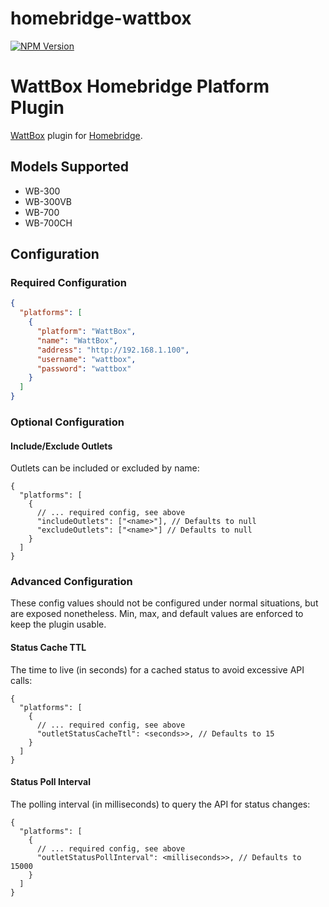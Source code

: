 # homebridge-wattbox

[![NPM Version](https://img.shields.io/npm/v/homebridge-wattbox.svg)](https://www.npmjs.com/package/homebridge-wattbox)

# WattBox Homebridge Platform Plugin

[WattBox](https://www.snapav.com/shop/en/snapav/wattbox) plugin
for [Homebridge](https://github.com/homebridge/homebridge).

## Models Supported

- WB-300
- WB-300VB
- WB-700
- WB-700CH

## Configuration

### Required Configuration

```json
{
  "platforms": [
    {
      "platform": "WattBox",
      "name": "WattBox",
      "address": "http://192.168.1.100",
      "username": "wattbox",
      "password": "wattbox"
    }
  ]
}
```

### Optional Configuration

#### Include/Exclude Outlets

Outlets can be included or excluded by name:

```
{
  "platforms": [
    {
      // ... required config, see above
      "includeOutlets": ["<name>"], // Defaults to null
      "excludeOutlets": ["<name>"] // Defaults to null
    }
  ]
}
```

### Advanced Configuration

These config values should not be configured under normal situations, but are
exposed nonetheless. Min, max, and default values are enforced to keep the
plugin usable.

#### Status Cache TTL

The time to live (in seconds) for a cached status to avoid excessive API calls:

```
{
  "platforms": [
    {
      // ... required config, see above
      "outletStatusCacheTtl": <seconds>>, // Defaults to 15
    }
  ]
}
```

#### Status Poll Interval

The polling interval (in milliseconds) to query the API for status changes:

```
{
  "platforms": [
    {
      // ... required config, see above
      "outletStatusPollInterval": <milliseconds>>, // Defaults to 15000
    }
  ]
}
```
